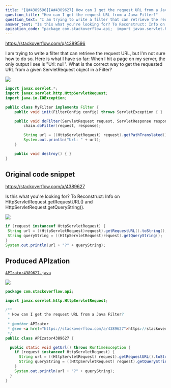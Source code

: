 ```yaml
---
title: "[Q#4389596][A#4389627] How can I get the request URL from a Java Filter?"
question_title: "How can I get the request URL from a Java Filter?"
question_text: "I am trying to write a filter that can retrieve the request URL, but I'm not sure how to do so. Here is what I have so far: When I hit a page on my server, the only output I see is \"Url: null\". What is the correct way to get the requested URL from a given ServletRequest object in a Filter?"
answer_text: "Is this what you're looking for? To Reconstruct: Info on HttpServletRequest.getRequestURL() and HttpServletRequest.getQueryString()."
apization_code: "package com.stackoverflow.api;  import javax.servlet.http.HttpServletRequest;  /**  * How can I get the request URL from a Java Filter?  *  * @author APIzator  * @see <a href=\"https://stackoverflow.com/a/4389627\">https://stackoverflow.com/a/4389627</a>  */ public class APIzator4389627 {    public static void getUrl() throws RuntimeException {     if (request instanceof HttpServletRequest) {       String url = ((HttpServletRequest) request).getRequestURL().toString();       String queryString = ((HttpServletRequest) request).getQueryString();     }     System.out.println(url + \"?\" + queryString);   } }"
---
```


https://stackoverflow.com/q/4389596

I am trying to write a filter that can retrieve the request URL, but I&#x27;m not sure how to do so.
Here is what I have so far:
When I hit a page on my server, the only output I see is &quot;Url: null&quot;.
What is the correct way to get the requested URL from a given ServletRequest object in a Filter?


<div class="code-logo"><img src="/stackoverflow.png" /></div>

```java
import javax.servlet.*;
import javax.servlet.http.HttpServletRequest;
import java.io.IOException;

public class MyFilter implements Filter {
    public void init(FilterConfig config) throws ServletException { }

    public void doFilter(ServletRequest request, ServletResponse response, FilterChain chain) throws ServletException, IOException {
        chain.doFilter(request, response);

        String url = ((HttpServletRequest) request).getPathTranslated();
        System.out.println("Url: " + url);
    }

    public void destroy() { }
}
```


## Original code snippet

https://stackoverflow.com/a/4389627

Is this what you&#x27;re looking for?
To Reconstruct:
Info on HttpServletRequest.getRequestURL() and HttpServletRequest.getQueryString().

<div class="code-logo"><img src="/stackoverflow.png" /></div>

```java
if (request instanceof HttpServletRequest) {
 String url = ((HttpServletRequest)request).getRequestURL().toString();
 String queryString = ((HttpServletRequest)request).getQueryString();
}
System.out.println(url + "?" + queryString);
```

## Produced APIzation

[`APIzator4389627.java`](https://github.com/pasqualesalza/apization-temp-data/raw/master/search/APIzator4389627.java)

<div class="code-logo"><img src="/apizator.png" /></div>

```java
package com.stackoverflow.api;

import javax.servlet.http.HttpServletRequest;

/**
 * How can I get the request URL from a Java Filter?
 *
 * @author APIzator
 * @see <a href="https://stackoverflow.com/a/4389627">https://stackoverflow.com/a/4389627</a>
 */
public class APIzator4389627 {

  public static void getUrl() throws RuntimeException {
    if (request instanceof HttpServletRequest) {
      String url = ((HttpServletRequest) request).getRequestURL().toString();
      String queryString = ((HttpServletRequest) request).getQueryString();
    }
    System.out.println(url + "?" + queryString);
  }
}

```